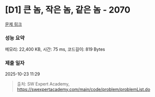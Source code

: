 # [D1] 큰 놈, 작은 놈, 같은 놈 - 2070 

[문제 링크](https://swexpertacademy.com/main/code/problem/problemDetail.do?contestProbId=AV5QQ6qqA40DFAUq) 

### 성능 요약

메모리: 22,400 KB, 시간: 75 ms, 코드길이: 819 Bytes

### 제출 일자

2025-10-23 11:29



> 출처: SW Expert Academy, https://swexpertacademy.com/main/code/problem/problemList.do